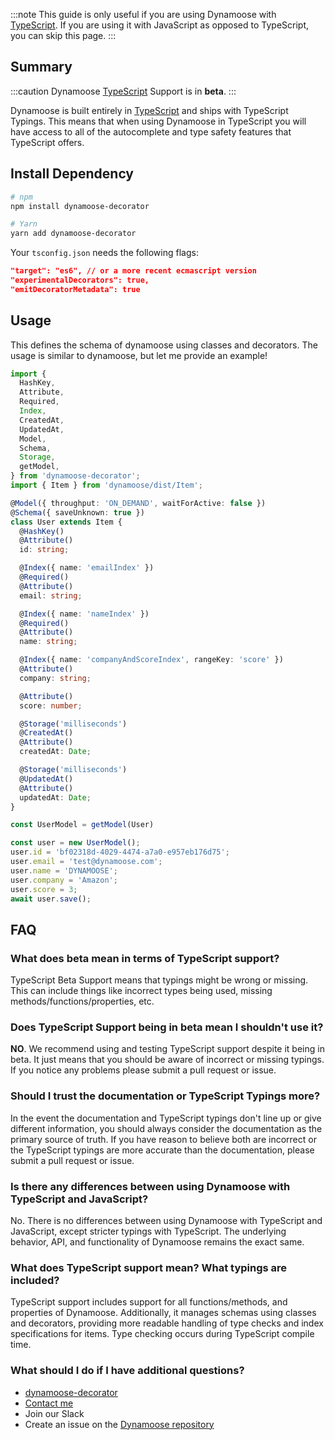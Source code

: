 :::note
This guide is only useful if you are using Dynamoose with [TypeScript](https://typescriptlang.org). If you are using it with JavaScript as opposed to TypeScript, you can skip this page.
:::

## Summary

:::caution
Dynamoose [TypeScript](https://typescriptlang.org) Support is in **beta**.
:::

Dynamoose is built entirely in [TypeScript](https://typescriptlang.org) and ships with TypeScript Typings. This means that when using Dynamoose in TypeScript you will have access to all of the autocomplete and type safety features that TypeScript offers.

## Install Dependency
```bash
# npm
npm install dynamoose-decorator

# Yarn
yarn add dynamoose-decorator
```

Your `tsconfig.json` needs the following flags:
```json
"target": "es6", // or a more recent ecmascript version
"experimentalDecorators": true,
"emitDecoratorMetadata": true
```

## Usage
This defines the schema of dynamoose using classes and decorators. The usage is similar to dynamoose, but let me provide an example!
```typescript
import {
  HashKey,
  Attribute,
  Required,
  Index,
  CreatedAt,
  UpdatedAt,
  Model,
  Schema,
  Storage,
  getModel,
} from 'dynamoose-decorator';
import { Item } from 'dynamoose/dist/Item';

@Model({ throughput: 'ON_DEMAND', waitForActive: false })
@Schema({ saveUnknown: true })
class User extends Item {
  @HashKey()
  @Attribute()
  id: string;

  @Index({ name: 'emailIndex' })
  @Required()
  @Attribute()
  email: string;

  @Index({ name: 'nameIndex' })
  @Required()
  @Attribute()
  name: string;

  @Index({ name: 'companyAndScoreIndex', rangeKey: 'score' })
  @Attribute()
  company: string;

  @Attribute()
  score: number;

  @Storage('milliseconds')
  @CreatedAt()
  @Attribute()
  createdAt: Date;

  @Storage('milliseconds')
  @UpdatedAt()
  @Attribute()
  updatedAt: Date;
}

const UserModel = getModel(User)

const user = new UserModel();
user.id = 'bf02318d-4029-4474-a7a0-e957eb176d75';
user.email = 'test@dynamoose.com';
user.name = 'DYNAMOOSE';
user.company = 'Amazon';
user.score = 3;
await user.save();
```

## FAQ

### What does beta mean in terms of TypeScript support?

TypeScript Beta Support means that typings might be wrong or missing. This can include things like incorrect types being used, missing methods/functions/properties, etc.

### Does TypeScript Support being in beta mean I shouldn't use it?

**NO**. We recommend using and testing TypeScript support despite it being in beta. It just means that you should be aware of incorrect or missing typings. If you notice any problems please submit a pull request or issue.

### Should I trust the documentation or TypeScript Typings more?

In the event the documentation and TypeScript typings don't line up or give different information, you should always consider the documentation as the primary source of truth. If you have reason to believe both are incorrect or the TypeScript typings are more accurate than the documentation, please submit a pull request or issue.

### Is there any differences between using Dynamoose with TypeScript and JavaScript?

No. There is no differences between using Dynamoose with TypeScript and JavaScript, except stricter typings with TypeScript. The underlying behavior, API, and functionality of Dynamoose remains the exact same.

### What does TypeScript support mean? What typings are included?

TypeScript support includes support for all functions/methods, and properties of Dynamoose. Additionally, it manages schemas using classes and decorators, providing more readable handling of type checks and index specifications for items. Type checking occurs during TypeScript compile time.

### What should I do if I have additional questions?

- [dynamoose-decorator](https://github.com/p1ayground/dynamoose-decorator/issues)
- [Contact me](https://charlie.fish/contact)
- Join our Slack
- Create an issue on the [Dynamoose repository](https://github.com/dynamoose/dynamoose)
